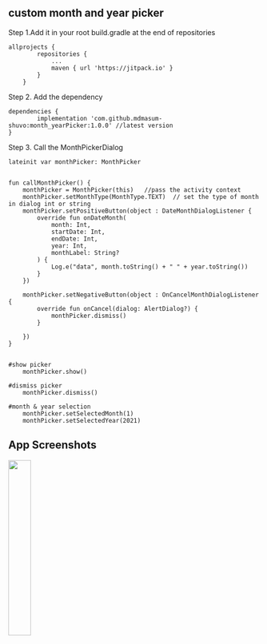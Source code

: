 ## custom month and year picker

Step 1.Add it in your root build.gradle at the end of repositories

    allprojects {
            repositories {
                ...
                maven { url 'https://jitpack.io' }
            }
        }

Step 2. Add the dependency


	dependencies {
	        implementation 'com.github.mdmasum-shuvo:month_yearPicker:1.0.0' //latest version
	}


Step 3. Call the MonthPickerDialog

    lateinit var monthPicker: MonthPicker


    fun callMonthPicker() {
        monthPicker = MonthPicker(this)   //pass the activity context
        monthPicker.setMonthType(MonthType.TEXT)  // set the type of month in dialog int or string
        monthPicker.setPositiveButton(object : DateMonthDialogListener {
            override fun onDateMonth(
                month: Int,
                startDate: Int,
                endDate: Int,
                year: Int,
                monthLabel: String?
            ) {
                Log.e("data", month.toString() + " " + year.toString())
            }
        })

        monthPicker.setNegativeButton(object : OnCancelMonthDialogListener {
            override fun onCancel(dialog: AlertDialog?) {
                monthPicker.dismiss()
            }

        })
    }
    
    
    #show picker 
        monthPicker.show()
    
    #dismiss picker
        monthPicker.dismiss()
    
    #month & year selection
        monthPicker.setSelectedMonth(1)
        monthPicker.setSelectedYear(2021)

## App Screenshots

<img src="https://raw.githubusercontent.com/mdmasum-shuvo/month_yearPicker/master/ss/index.jpg" width=30% height=30%> 
